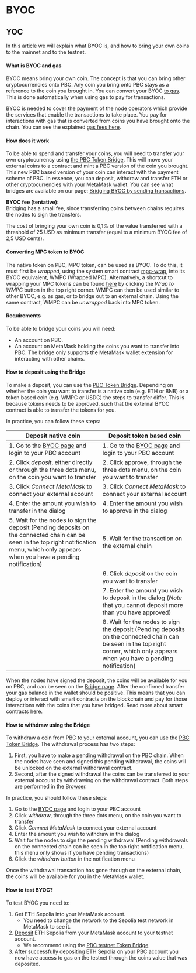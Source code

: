 # BYOC

## YOC <a href="#byoc" id="byoc"></a>

In this article we will explain what BYOC is, and how to bring your own coins to the mainnet and to the testnet.

#### What is BYOC and gas <a href="#what-is-byoc-and-gas" id="what-is-byoc-and-gas"></a>

BYOC means bring your own coin. The concept is that you can bring other cryptocurrencies onto PBC. Any coin you bring onto PBC stays as a reference to the coin you brought in. You can convert your BYOC [to gas](https://partisiablockchain.gitlab.io/documentation/smart-contracts/gas/transaction-gas-prices.html). This is done automatically when using gas to pay for transactions.

BYOC is needed to cover the payment of the node operators which provide the services that enable the transactions to take place. You pay for interactions with gas that is converted from coins you have brought onto the chain. You can see the explained [gas fees here](https://partisiablockchain.gitlab.io/documentation/smart-contracts/gas/transaction-gas-prices.html).

#### How does it work <a href="#how-does-it-work" id="how-does-it-work"></a>

To be able to spend and transfer your coins, you will need to transfer your own cryptocurrency using [the PBC Token Bridge](https://browser.partisiablockchain.com/bridge). This will move your external coins to a contract and mint a PBC version of the coin you brought. This new PBC based version of your coin can interact with the payment scheme of PBC. In essence, you can deposit, withdraw and transfer ETH or other cryptocurrencies with your MetaMask wallet. You can see what bridges are available on our page: [Bridging BYOC by sending transactions](https://partisiablockchain.gitlab.io/documentation/pbc-fundamentals/byoc/bridging-byoc-by-sending-transactions.html).

**BYOC fee (tentative):**\
Bridging has a small fee, since transferring coins between chains requires the nodes to sign the transfers.

The cost of bringing your own coin is 0,1% of the value transferred with a threshold of 25 USD as minimum transfer (equal to a minimum BYOC fee of 2,5 USD cents).

#### Converting MPC token to BYOC <a href="#converting-mpc-token-to-byoc" id="converting-mpc-token-to-byoc"></a>

The native token on PBC, MPC token, can be used as BYOC. To do this, it must first be _wrapped_, using the system smart contract [mpc-wrap](https://browser.partisiablockchain.com/contracts/017d9dacdd01f0b2bd4de40da37f545e89b7faa149), into its BYOC equivalent, WMPC (Wrapped MPC). Alternatively, a shortcut to wrapping your MPC tokens can be found [here](https://browser.partisiablockchain.com/assets) by clicking the _Wrap to WMPC_ button in the top right corner. WMPC can then be used similar to other BYOC, e.g. as gas, or to bridge out to an external chain. Using the same contract, WMPC can be _unwrapped_ back into MPC token.

#### Requirements <a href="#requirements" id="requirements"></a>

To be able to bridge your coins you will need:

* An account on PBC.
* An account on MetaMask holding the coins you want to transfer into PBC. The bridge only supports the MetaMask wallet extension for interacting with other chains.

#### How to deposit using the Bridge <a href="#how-to-deposit-using-the-bridge" id="how-to-deposit-using-the-bridge"></a>

To make a deposit, you can use the [PBC Token Bridge](https://browser.partisiablockchain.com/bridge). Depending on whether the coin you want to transfer is a native coin (e.g. ETH or BNB) or a token based coin (e.g. WMPC or USDC) the steps to transfer differ. This is because tokens needs to be approved, such that the external BYOC contract is able to transfer the tokens for you.

In practice, you can follow these steps:

| Deposit native coin                                                                                                                                                                         | Deposit token based coin                                                                                                                                                         |
| ------------------------------------------------------------------------------------------------------------------------------------------------------------------------------------------- | -------------------------------------------------------------------------------------------------------------------------------------------------------------------------------- |
| 1. Go to the [BYOC page](https://browser.partisiablockchain.com/bridge) and login to your PBC account                                                                                       | 1. Go to the [BYOC page](https://browser.partisiablockchain.com/bridge) and login to your PBC account                                                                            |
| 2. Click _deposit_, either directly or through the three dots menu, on the coin you want to transfer                                                                                        | 2. Click approve, through the three dots menu, on the coin you want to transfer                                                                                                  |
| 3. Click _Connect MetaMask_ to connect your external account                                                                                                                                | 3. Click _Connect MetaMask_ to connect your external account                                                                                                                     |
| 4. Enter the amount you wish to transfer in the dialog                                                                                                                                      | 4. Enter the amount you wish to approve in the dialog                                                                                                                            |
| 5. Wait for the nodes to sign the deposit (Pending deposits on the connected chain can be seen in the top right notification menu, which only appears when you have a pending notification) | 5. Wait for the transaction on the external chain                                                                                                                                |
|                                                                                                                                                                                             | 6. Click _deposit_ on the coin you want to transfer                                                                                                                              |
|                                                                                                                                                                                             | 7. Enter the amount you wish to deposit in the dialog (_Note_ that you cannot deposit more than you have approved)                                                               |
|                                                                                                                                                                                             | 8. Wait for the nodes to sign the deposit (Pending deposits on the connected chain can be seen in the top right corner, which only appears when you have a pending notification) |

When the nodes have signed the deposit, the coins will be available for you on PBC, and can be seen on the [Bridge page](https://browser.partisiablockchain.com/bridge). After the confirmed transfer your gas balance in the wallet should be positive. This means that you can deploy or interact with smart contracts on the blockchain and pay for those interactions with the coins that you have bridged. Read more about smart contracts [here](https://partisiablockchain.gitlab.io/documentation/smart-contracts/what-is-a-smart-contract.html).

#### How to withdraw using the Bridge <a href="#how-to-withdraw-using-the-bridge" id="how-to-withdraw-using-the-bridge"></a>

To withdraw a coin from PBC to your external account, you can use the [PBC Token Bridge](https://browser.partisiablockchain.com/bridge). The withdrawal process has two steps:

1. First, you have to make a pending withdrawal on the PBC chain. When the nodes have seen and signed this pending withdrawal, the coins will be unlocked on the external withdrawal contract.
2. Second, after the signed withdrawal the coins can be transferred to your external account by withdrawing on the withdrawal contract. Both steps are performed in the [Browser](https://browser.partisiablockchain.com/bridge).

In practice, you should follow these steps:

1. Go to the [BYOC page](https://browser.partisiablockchain.com/bridge) and login to your PBC account
2. Click _withdraw_, through the three dots menu, on the coin you want to transfer
3. Click _Connect MetaMask_ to connect your external account
4. Enter the amount you wish to withdraw in the dialog
5. Wait for the nodes to sign the pending withdrawal (Pending withdrawals on the connected chain can be seen in the top right notification menu, this menu only shows if you have pending transactions)
6. Click the _withdraw button_ in the notification menu

Once the withdrawal transaction has gone through on the external chain, the coins will be available for you in the MetaMask wallet.

#### How to test BYOC? <a href="#how-to-test-byoc" id="how-to-test-byoc"></a>

To test BYOC you need to:

1. Get ETH Sepolia into your MetaMask account.
   * You need to change the network to the Sepolia test network in MetaMask to see it.
2. [Deposit](https://partisiablockchain.gitlab.io/documentation/pbc-fundamentals/byoc/byoc.html#how-to-deposit-using-the-bridge) ETH Sepolia from your MetaMask account to your testnet account.
   * We recommend using the [PBC testnet Token Bridge](https://browser.partisiablockchain.com/bridge)
3. After successfully depositing ETH Sepolia on your PBC account you now have access to gas on the testnet through the coins value that was deposited.
